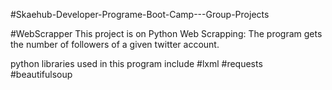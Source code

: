 #Skaehub-Developer-Programe-Boot-Camp---Group-Projects

#WebScrapper
  This project is on Python Web Scrapping: 
  The program gets the number of followers of a given twitter account.
  
 python libraries used in this program include
    #lxml
    #requests
    #beautifulsoup
